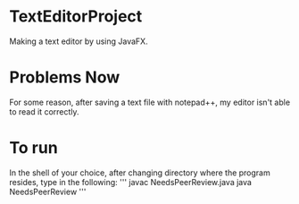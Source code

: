 # TextEditorProject
Making a text editor by using JavaFX.

# Problems Now
For some reason, after saving a text file with notepad++, my editor isn't able to read it correctly.

# To run
In the shell of your choice, after changing directory where the program resides, type in the following:
'''
javac NeedsPeerReview.java
java NeedsPeerReview
'''
